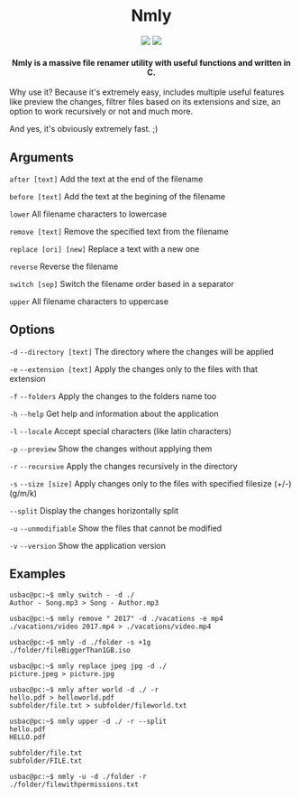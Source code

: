 <h1 align="center">Nmly</h1>

<p align="center">
<img src="https://img.shields.io/badge/version-0.9.10-blue.svg"> <img src="https://img.shields.io/badge/license-MIT-orange.svg">
</p>

<h4 align="center">Nmly is a massive file renamer utility with useful functions and written in C.</h4>

Why use it? Because it's extremely easy, includes multiple useful features like preview the changes, filtrer files based on its extensions and size, an option to work recursively or not and much more.

And yes, it's obviously extremely fast. ;)

## Arguments

`after [text]` Add the text at the end of the filename

`before [text]` Add the text at the begining of the filename

`lower` All filename characters to lowercase

`remove [text]` Remove the specified text from the filename

`replace [ori] [new]` Replace a text with a new one

`reverse` Reverse the filename

`switch [sep]` Switch the filename order based in a separator

`upper` All filename characters to uppercase

## Options

`-d` `--directory [text]` The directory where the changes will be applied

`-e` `--extension [text]` Apply the changes only to the files with that extension 

`-f` `--folders` Apply the changes to the folders name too

`-h` `--help` Get help and information about the application

`-l` `--locale` Accept special characters (like latin characters)

`-p` `--preview` Show the changes without applying them

`-r` `--recursive` Apply the changes recursively in the directory

`-s` `--size [size]` Apply changes only to the files with specified filesize (+/-)(g/m/k)

`--split` Display the changes horizontally split

`-u` `--unmodifiable` Show the files that cannot be modified

`-v` `--version` Show the application version

## Examples

```console
usbac@pc:~$ nmly switch - -d ./
Author - Song.mp3 > Song - Author.mp3
```
```console
usbac@pc:~$ nmly remove " 2017" -d ./vacations -e mp4
./vacations/video 2017.mp4 > ./vacations/video.mp4
```
```console
usbac@pc:~$ nmly -d ./folder -s +1g
./folder/fileBiggerThan1GB.iso
```
```console
usbac@pc:~$ nmly replace jpeg jpg -d ./
picture.jpeg > picture.jpg
```
```console
usbac@pc:~$ nmly after world -d ./ -r
hello.pdf > helloworld.pdf
subfolder/file.txt > subfolder/fileworld.txt 
```
```console
usbac@pc:~$ nmly upper -d ./ -r --split
hello.pdf
HELLO.pdf

subfolder/file.txt
subfolder/FILE.txt 
```
```console
usbac@pc:~$ nmly -u -d ./folder -r
./folder/filewithpermissions.txt
```
